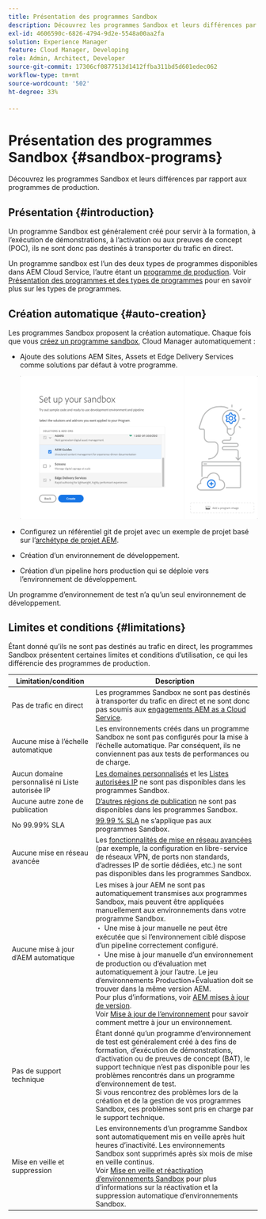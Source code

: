 ```yaml
---
title: Présentation des programmes Sandbox
description: Découvrez les programmes Sandbox et leurs différences par rapport aux programmes de production.
exl-id: 4606590c-6826-4794-9d2e-5548a00aa2fa
solution: Experience Manager
feature: Cloud Manager, Developing
role: Admin, Architect, Developer
source-git-commit: 17306cf0877513d1412ffba311bd5d601edec062
workflow-type: tm+mt
source-wordcount: '502'
ht-degree: 33%

---
```



# Présentation des programmes Sandbox {#sandbox-programs}

Découvrez les programmes Sandbox et leurs différences par rapport aux programmes de production.

## Présentation {#introduction}

Un programme Sandbox est généralement créé pour servir à la formation, à l’exécution de démonstrations, à l’activation ou aux preuves de concept (POC), ils ne sont donc pas destinés à transporter du trafic en direct.

Un programme sandbox est l’un des deux types de programmes disponibles dans AEM Cloud Service, l’autre étant un [programme de production](introduction-production-programs.md). Voir [Présentation des programmes et des types de programmes](/help/implementing/cloud-manager/getting-access-to-aem-in-cloud/program-types.md) pour en savoir plus sur les types de programmes.

## Création automatique {#auto-creation}

Les programmes Sandbox proposent la création automatique. Chaque fois que vous [créez un programme sandbox](/help/implementing/cloud-manager/getting-access-to-aem-in-cloud/creating-sandbox-programs.md), Cloud Manager automatiquement :

* Ajoute des solutions AEM Sites, Assets et Edge Delivery Services comme solutions par défaut à votre programme.

  ![Sélection de solutions et de modules complémentaires pour une sandbox](assets/sandbox-solutions-add-ons.png)

* Configurez un référentiel git de projet avec un exemple de projet basé sur l’[archétype de projet AEM](https://experienceleague.adobe.com/fr/docs/experience-manager-core-components/using/developing/archetype/overview).
* Création d’un environnement de développement.
* Création d’un pipeline hors production qui se déploie vers l’environnement de développement.

Un programme d’environnement de test n’a qu’un seul environnement de développement.

## Limites et conditions {#limitations}

Étant donné qu’ils ne sont pas destinés au trafic en direct, les programmes Sandbox présentent certaines limites et conditions d’utilisation, ce qui les différencie des programmes de production.

| Limitation/condition | Description |
| --- | --- |
| Pas de trafic en direct | Les programmes Sandbox ne sont pas destinés à transporter du trafic en direct et ne sont donc pas soumis aux [engagements AEM as a Cloud Service](https://www.adobe.com/fr/legal/service-commitments.html). |
| Aucune mise à l’échelle automatique | Les environnements créés dans un programme Sandbox ne sont pas configurés pour la mise à l’échelle automatique. Par conséquent, ils ne conviennent pas aux tests de performances ou de charge. |
| Aucun domaine personnalisé ni Liste autorisée IP | [Les domaines personnalisés](/help/implementing/cloud-manager/custom-domain-names/introduction.md) et les [Listes autorisées IP](/help/implementing/cloud-manager/ip-allow-lists/introduction.md) ne sont pas disponibles dans les programmes Sandbox. |
| Aucune autre zone de publication | [D’autres régions de publication](/help/operations/additional-publish-regions.md) ne sont pas disponibles dans les programmes Sandbox. |
| No 99.99% SLA | [99,99 % SLA](/help/implementing/cloud-manager/getting-access-to-aem-in-cloud/creating-production-programs.md#sla) ne s’applique pas aux programmes Sandbox. |
| Aucune mise en réseau avancée | Les [fonctionnalités de mise en réseau avancées](/help/security/configuring-advanced-networking.md) (par exemple, la configuration en libre-service de réseaux VPN, de ports non standards, d’adresses IP de sortie dédiées, etc.) ne sont pas disponibles dans les programmes Sandbox. |
| Aucune mise à jour d’AEM automatique | Les mises à jour AEM ne sont pas automatiquement transmises aux programmes Sandbox, mais peuvent être appliquées manuellement aux environnements dans votre programme Sandbox.<br> ・ Une mise à jour manuelle ne peut être exécutée que si l’environnement ciblé dispose d’un pipeline correctement configuré.<br> ・ Une mise à jour manuelle d’un environnement de production ou d’évaluation met automatiquement à jour l’autre. Le jeu d’environnements Production+Évaluation doit se trouver dans la même version AEM.<br>Pour plus d’informations, voir [AEM mises à jour de version](/help/implementing/deploying/aem-version-updates.md).<br>Voir [Mise à jour de l’environnement](/help/implementing/cloud-manager/manage-environments.md#updating-dev-environment) pour savoir comment mettre à jour un environnement. |
| Pas de support technique | Étant donné qu’un programme d’environnement de test est généralement créé à des fins de formation, d’exécution de démonstrations, d’activation ou de preuves de concept (BAT), le support technique n’est pas disponible pour les problèmes rencontrés dans un programme d’environnement de test.<br>Si vous rencontrez des problèmes lors de la création et de la gestion de vos programmes Sandbox, ces problèmes sont pris en charge par le support technique. |
| Mise en veille et suppression | Les environnements d’un programme Sandbox sont automatiquement mis en veille après huit heures d’inactivité. Les environnements Sandbox sont supprimés après six mois de mise en veille continus.<br>Voir [Mise en veille et réactivation d’environnements Sandbox](/help/implementing/cloud-manager/getting-access-to-aem-in-cloud/hibernating-environments.md) pour plus d’informations sur la réactivation et la suppression automatique d’environnements Sandbox. |
